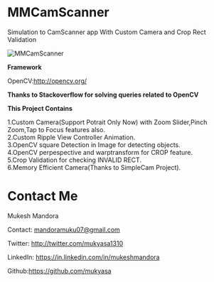 # MMCamScanner
Simulation to CamScanner app With Custom Camera and Crop Rect Validation 

![MMCamScanner](https://i.imgur.com/BrCXXUY.gifv)

**Framework**

OpenCV:http://opencv.org/

**Thanks to Stackoverflow for solving queries related to OpenCV**

**This Project Contains**

1.Custom Camera(Support Potrait Only Now) with Zoom Slider,Pinch Zoom,Tap to Focus features also.<br />
2.Custom Ripple View Controller Animation.<br />
3.OpenCV square Detection in Image for detecting objects.<br />
4.OpenCV perpespective and warptransform for CROP feature.<br />
5.Crop Validation for checking INVALID RECT.<br />
6.Memory Efficient Camera(Thanks to SimpleCam Project).<br />

Contact Me
==========
Mukesh Mandora

Contact: mandoramuku07@gmail.com

Twitter: http://twitter.com/mukyasa1310

LinkedIn: https://in.linkedin.com/in/mukeshmandora

Github:https://github.com/mukyasa
